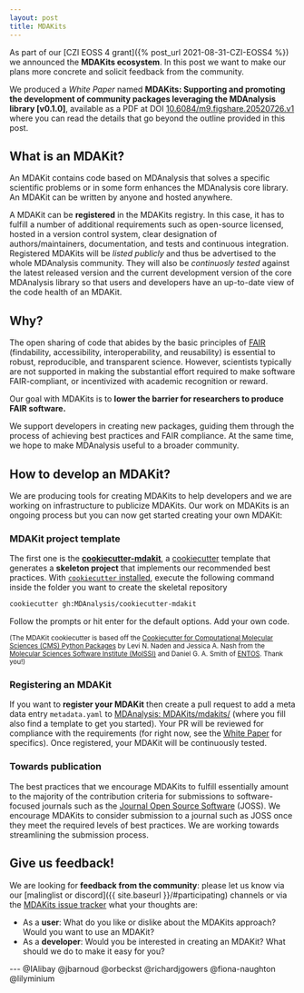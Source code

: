 ```yaml
---
layout: post
title: MDAKits
---
```


As part of our [CZI EOSS 4 grant]({% post_url 2021-08-31-CZI-EOSS4 %})
we announced the **MDAKits ecosystem**. In this post we want to make
our plans more concrete and solicit feedback from the community.

We produced a *White Paper* named **MDAKits: Supporting and promoting
the development of community packages leveraging the MDAnalysis
library [v0.1.0]**, available as a PDF at DOI
[10.6084/m9.figshare.20520726.v1][]
where you can read the details that go beyond the outline provided in
this post.


## What is an MDAKit?

An MDAKit contains code based on MDAnalysis that solves a specific
scientific problems or in some form enhances the MDAnalysis core
library. An MDAKit can be written by anyone and hosted
anywhere.

A MDAKit can be **registered** in the MDAKits registry. In this case,
it has to fulfill a number of additional requirements such as
open-source licensed, hosted in a version control system, clear
designation of authors/maintainers, documentation, and tests and
continuous integration. Registered MDAKits will be *listed publicly*
and thus be advertised to the whole MDAnalysis community. They will
also be *continuosly tested* against the latest released version and
the current development version of the core MDAnalysis library so that
users and developers have an up-to-date view of the code health of an
MDAKit.


## Why?

The open sharing of code that abides by the basic principles of
[FAIR](https://doi.org/10.15497/RDA00068) (findability, accessibility,
interoperability, and reusability) is essential to robust,
reproducible, and transparent science. However, scientists typically
are not supported in making the substantial effort required to make
software FAIR-compliant, or incentivized with academic recognition or
reward.  

Our goal with MDAKits is to **lower the barrier for researchers to
produce FAIR software.** 

We support developers in creating new packages, guiding them through
the process of achieving best practices and FAIR compliance. At the
same time, we hope to make MDAnalysis useful to a broader community.


## How to develop an MDAKit?

We are producing tools for creating MDAKits to help
developers and we are working on infrastructure to publicize
MDAKits. Our work on MDAKits is an ongoing process but you can now get
started creating your own MDAKit:


### MDAKit project template

The first one is the
[**cookiecutter-mdakit**](https://github.com/MDAnalysis/cookiecutter-mdakit),
a [cookiecutter](https://github.com/audreyr/cookiecutter) template
that generates a **skeleton project** that implements our recommended best
practices. With [`cookiecutter`
installed](https://cookiecutter.readthedocs.io/en/latest/installation.html#install-cookiecutter),
execute the following command inside the folder you want to create the
skeletal repository

```bash
cookiecutter gh:MDAnalysis/cookiecutter-mdakit
```

Follow the prompts or hit enter for the default options. Add your own
code. 


<small>(The MDAKit cookiecutter is based off the [Cookiecutter for
Computational Molecular Sciences (CMS) Python
Packages](https://github.com/MolSSI/cookiecutter-cms) by Levi N. Naden
and Jessica A. Nash from the [Molecular Sciences Software Institute
(MolSSI)](http://molssi.org/) and Daniel G. A. Smith of
[ENTOS](https://www.entos.ai/). Thank you!)</small>


### Registering an MDAKit

If you want to **register your MDAKit** then create a pull request to
add a meta data entry `metadata.yaml` to [MDAnalysis:
MDAKits/mdakits/<YOUR MDAKIT NAME>](https://github.com/MDAnalysis/MDAKits/tree/main/mdakits)
(where you fill also find a template to get you started). Your PR will
be reviewed for compliance with the requirements (for right now, see the [White
Paper][10.6084/m9.figshare.20520726.v1] for specifics). Once
registered, your MDAKit will be continuously tested.


### Towards publication

The best practices that we encourage MDAKits to fulfill essentially
amount to the majority of the contribution criteria for submissions to
software-focused journals such as the [Journal Open Source
Software](https://joss.theoj.org) (JOSS). We encourage MDAKits to
consider submission to a journal such as JOSS once they meet the
required levels of best practices. We are working towards streamlining
the submission process.


## Give us feedback!

We are looking for **feedback from the community**: please let us know
via our [malinglist or discord]({{ site.baseurl }}/#participating)
channels or via the [MDAKits issue
tracker](https://github.com/MDAnalysis/MDAKits/issues) what your
thoughts are:

* As a **user**: What do you like or dislike about the MDAKits
  approach? Would you want to use an MDAKit?
* As a **developer**: Would you be interested in creating an MDAKit?
  What should we do to make it easy for you?
  


--- @IAlibay @jbarnoud @orbeckst @richardjgowers  @fiona-naughton @lilyminium 


[10.6084/m9.figshare.20520726.v1]: https://doi.org/10.6084/m9.figshare.20520726.v1
